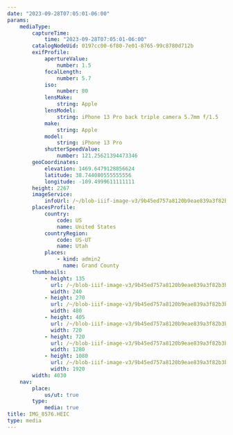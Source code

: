 ```yaml
---
date: "2023-09-28T07:05:01-06:00"
params:
    mediaType:
        captureTime:
            time: "2023-09-28T07:05:01-06:00"
        catalogNodeUid: 0197cc00-6f80-7e01-8765-99c8780d712b
        exifProfile:
            apertureValue:
                number: 1.5
            focalLength:
                number: 5.7
            iso:
                number: 80
            lensMake:
                string: Apple
            lensModel:
                string: iPhone 13 Pro back triple camera 5.7mm f/1.5
            make:
                string: Apple
            model:
                string: iPhone 13 Pro
            shutterSpeedValue:
                number: 121.25621394473346
        geoCoordinates:
            elevation: 1469.6479128856624
            latitude: 38.744080555555556
            longitude: -109.4999611111111
        height: 2267
        imageService:
            infoUrl: /~/blob-iiif-image-v3/9b45ed757a8120b9eae839a3f82b3bfb28ad2d6db027e0079d3a7b6281eaf5d1/info.json
        placesProfile:
            country:
                code: US
                name: United States
            countryRegion:
                code: US-UT
                name: Utah
            places:
                - kind: admin2
                  name: Grand County
        thumbnails:
            - height: 135
              url: /~/blob-iiif-image-v3/9b45ed757a8120b9eae839a3f82b3bfb28ad2d6db027e0079d3a7b6281eaf5d1/full/240%2C135/0/default.jpg
              width: 240
            - height: 270
              url: /~/blob-iiif-image-v3/9b45ed757a8120b9eae839a3f82b3bfb28ad2d6db027e0079d3a7b6281eaf5d1/full/480%2C270/0/default.jpg
              width: 480
            - height: 405
              url: /~/blob-iiif-image-v3/9b45ed757a8120b9eae839a3f82b3bfb28ad2d6db027e0079d3a7b6281eaf5d1/full/720%2C405/0/default.jpg
              width: 720
            - height: 720
              url: /~/blob-iiif-image-v3/9b45ed757a8120b9eae839a3f82b3bfb28ad2d6db027e0079d3a7b6281eaf5d1/full/1280%2C720/0/default.jpg
              width: 1280
            - height: 1080
              url: /~/blob-iiif-image-v3/9b45ed757a8120b9eae839a3f82b3bfb28ad2d6db027e0079d3a7b6281eaf5d1/full/1920%2C1080/0/default.jpg
              width: 1920
        width: 4030
    nav:
        place:
            us/ut: true
        type:
            media: true
title: IMG_8576.HEIC
type: media
---
```

